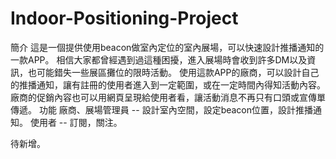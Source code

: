 # Indoor-Positioning-Project

簡介
  這是一個提供使用beacon做室內定位的室內展場，可以快速設計推播通知的一款APP。
  相信大家都曾經遇到過這種困擾，進入展場時會收到許多DM以及資訊，也可能錯失一些展區攤位的限時活動。
  使用這款APP的廠商，可以設計自己的推播通知，讓有註冊的使用者進入到一定範圍，或在一定時間內得知活動內容。
  廠商的促銷內容也可以用網頁呈現給使用者看，讓活動消息不再只有口頭或宣傳單傳遞。
功能
  廠商、展場管理員 -- 設計室內空間，設定beacon位置，設計推播通知。
  使用者 -- 訂閱，關注。


待新增。

